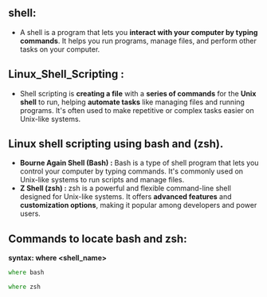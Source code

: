 ## shell:
- A shell is a program that lets you **interact with your computer by typing commands**. It helps you run programs, manage files, and perform other tasks on your computer.
## Linux_Shell_Scripting :
- Shell scripting is **creating a file** with a **series of commands** for the **Unix shell** to run, helping **automate tasks** like managing files and running programs. It's often used to make repetitive or complex tasks easier on Unix-like systems.
## Linux shell scripting using bash and (zsh).
- **Bourne Again Shell (Bash) :** Bash is a type of shell program that lets you control your computer by typing commands. It's commonly used on Unix-like systems to run scripts and manage files.
-  **Z Shell (zsh) :** zsh is a powerful and flexible command-line shell designed for Unix-like systems. It offers **advanced features** and **customization options**, making it popular among developers and power users.
##  Commands to locate bash and zsh:
**syntax: where <shell_name>**

```zsh
where bash
```

```zsh
where zsh
```
